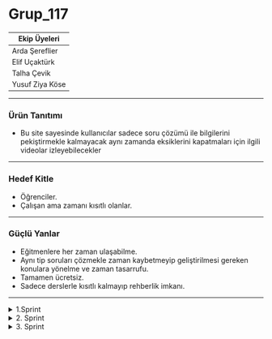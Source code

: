 # Grup_117

|__**Ekip Üyeleri**__|
|-|
|Arda Şereflier|
|Elif Uçaktürk|
|Talha Çevik|
|Yusuf Ziya Köse|

---

### Ürün Tanıtımı
- Bu site sayesinde kullanıcılar sadece soru çözümü ile bilgilerini pekiştirmekle kalmayacak aynı zamanda eksiklerini kapatmaları için ilgili videolar izleyebilecekler
---
### Hedef Kitle
- Öğrenciler.
- Çalışan ama zamanı kısıtlı olanlar.
---
### Güçlü Yanlar
- Eğitmenlere her zaman ulaşabilme.
- Aynı tip soruları çözmekle zaman kaybetmeyip geliştirilmesi gereken konulara yönelme ve zaman tasarrufu.
- Tamamen ücretsiz.
- Sadece derslerle kısıtlı kalmayıp rehberlik imkanı. 
---
<details>
<summary>1.Sprint</summary>
<em>Hedef:</em> : Ürünümüzün fikrine karar verme ve görev tanımlarında anlaşma. <br>
<em>Tamamlanan:</em> Ürünümüzün ne işe yarayacağını hedef kitlesini ve benzeri teorik detaylara karar verdik.
<br><br><br>
<img src="./img/Puanlama.png" width="400"><br>
<strong>Puanlandırma metodları:</strong>


Puanlamaya değer bulduğumuz başlıklar solda. Maksimum alabileceğimiz puanlar sağda. Tahmini olarak 3 haftada bitirmeyi planladığımız için 3 yuvarlak da her hafta kaç puan aldığımızı temsil etmekte.

<h3>Proje Tanımı</h3>
Projemizin en önemli gördüğümüz kısmı. Atacağımız bütün adımları aslında bu adıma bağladık.<br>Projemizin nihai halini baştan oluşturmamaya karar verdik.<br>Yol boyunca öğreneceklerimizden emin olduğumuz için bu kısma <strong>10</strong> puan verdik. İleride artacağına eminiz.
<br><br>
<h3>Yaratıcılık</h3>
Kendi hayatlarımızdan da yola çıkarak neye ihtiyacımız olduğunu düşünerek hareket ettik. Üreteceğimiz ürünün aslında ayrı ayrı platformlarda bulunduğunu ama en mantıklısının bunları bir araya getirmek olduğunu fark ettik ve bu noktadan başladık. <br>Bu da projemizin tamamen başka bir projeden çok; kullanımı kolay olan bir karma app olarak düşünebiliriz anlamına gelir.

<h3>Araştırma Kaynak Kullanımı</h3>
Projenin ileriki aşamalarında daha detaylı kullanacağımızı düşündüğümüz için 3 puan.

<h3>Takım İçi İletişim</h3>
Takımdaki arkadaşlarımızla ilk başlarda iletişim kurmakta zorlansak da daha sonrasında toplantılarımız ve grup mesajlarımız ile iletişimizi sağladık.

<h3>Uyarlanabilirdik</h3>
Gerçek hayatta yer alabileceğini düşünüyoruz. Özellikle hedef kitlemizin de belirttiğimiz gibi zaman kısıtlaması olan bireylerde birçok işlemini tek bir çatı altında yapabilmeleri ürünümüzü cazip kılıyor.

<h3>Yapay Zeka ve Veri Kullanımı</h3>
Teknik detaylara henüz girmediğimiz için puanlama bu şekilde oldu.

<h2>İletişim Kanallarımız</h2>
<li>Çevrimiçi toplantılarımız için -> Google Meet
<img src="./img/IMG_2230.jpg" width="400px">
<li>Mesajlaşmalarımız için -> Whatsapp<br>
<img src="./img/IMG_2225.jpg" width="400px"><br><br>


<h2>Neleri Daha İyi Yapabiliriz</h2>
<h3>İletişim</h3>
<li>Daha sık toplantı yapıp sorunlarımıza daha hızlı çözüm bulabiliriz.
<h3>Teknik</h3>
<li>Teknik çözümlere odaklanıp daha verimli yollar arayabiliriz
<h3>Araştırma</h3>
<li>Piyasaki diğer benzer uygulamaları kontrol edip kendimizi geliştirebiliriz.

</details>
<details>
  <summary> 2. Sprint </summary>
  <em>Hedef:</em> Ürünü taslak olarak çalışabilir hâle getirerek incelemek. <br>
  <em>Tamamlanan:</em> Ürün için gerekli verisetlerinin temizlenmesi, ürün arayüz tasarımı ve kullanılacak toolların kararlaştırılması.
  <br><br><br>
  Puanlandırma metodları:
  <img src="./img/Puanlama2.png">
  <h3>Araştırma Kaynak Kullanımı</h3>
  Kaggle üzerindeki açık kaynak verisetleri tek tek incelendi, hangi llm'in kullanılacağına dair performans, fiyat vs. araştırmalar yapıldı ve netleştirildi. 
  
  <h3>Takım İçi İletişim</h3>
  Kısıtlı zaman ve diğer projelerin de etkisiyle hafif bir iletişim kopukluğu yaşandı.
  
  <h3>Yapay Zeka ve Veri Kullanımı</h3>
  Yapay zekâ desteğiyle projemizin temel fikirleri üzerine koyarak sürecimizi ve verimliliğimizi arttırdık.
  
  <h2>Neleri Daha İyi Yapabiliriz</h2>
  <h3>İletişim</h3>
  <li>Daha sık toplantı yapıp sorunlarımıza daha hızlı çözüm bulabiliriz.
  <h3>Teknik</h3>
  <li>Teknik çözümlere odaklanıp daha verimli yollar arayabiliriz
  <h3>Araştırma</h3>
  <li>Piyasaki diğer benzer uygulamaları kontrol edip kendimizi geliştirebiliriz.
</details>
<details>
  <summary> 3. Sprint </summary>
  <em>Hedef:</em> Ürünü çalışabilir hâle getirmek. <br>
  <em>Tamamlanan:</em> Ürün için gerekli yapay zeka entegrasyonu yapıldı, ürün arayüz tasarımı ve kullanılacak toolların kullanıldı.
  <br><br><br>
  Puanlandırma metodları:
  <img src="./img/Puanlama3.png">
  <h3>Araştırma Kaynak Kullanımı</h3>
  Kaggle üzerindeki açık kaynak verisetleri tek tek incelendi, hangi llm'in kullanılacağına dair performans, fiyat vs. araştırmalar yapıldı ve netleştirildi. 
  
  <h3>Takım İçi İletişim</h3>
  Kısıtlı zaman ve diğer projelerin de etkisiyle hafif bir iletişim kopukluğu yaşandı.
  
  <h3>Yapay Zeka ve Veri Kullanımı</h3>
  Yapay zekâ desteğiyle projemizin temel fikirleri üzerine koyarak sürecimizi tamamladık.
  
  <h2>Neleri Daha İyi Yapabiliriz</h2>
  <h3>İletişim</h3>
  <li>Daha sık toplantı yapıp sorunlarımıza daha hızlı çözüm bulabiliriz.
  <h3>Teknik</h3>
  <li>Teknik çözümlere odaklanıp daha verimli yollar arayabiliriz
  <h3>Araştırma</h3>
  <li>Piyasaki diğer benzer uygulamaları kontrol edip kendimizi geliştirebiliriz.
</details>


